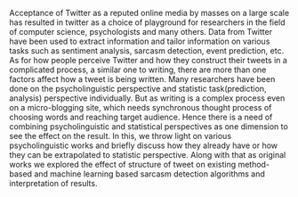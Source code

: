 Acceptance of Twitter as a reputed online media by masses on a large scale has resulted in twitter as a choice of playground for 
researchers in the field of computer science, psychologists and many others. Data from Twitter have been used to extract 
information and tailor information on various tasks such as sentiment analysis, sarcasm detection, event prediction, etc. As for 
how people perceive Twitter and how they construct their tweets in a complicated process, a similar one to writing, there are more 
than one factors affect how a tweet is being written. Many researchers have been done on the psycholinguistic perspective and 
statistic task(prediction, analysis) perspective individually. But as writing is a complex process even on a micro-blogging site, 
which needs synchronous thought process of choosing words and reaching target audience. Hence there is a need of combining 
psycholinguistic and statistical perspectives as one dimension to see the effect on the result. In this, we throw light on various 
psycholinguistic works and briefly discuss how they already have or how they can be extrapolated to statistic perspective. Along 
with that as original works we explored the effect of structure of tweet on existing  method-based and machine learning based 
sarcasm detection algorithms and interpretation of results.
